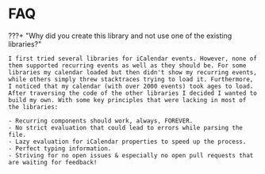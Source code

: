 # FAQ
???+ "Why did you create this library and not use one of the existing libraries?"

    I first tried several libraries for iCalendar events. However, none of them supported recurring events as well as they should be. For some libraries my calendar loaded but then didn't show my recurring events, while others simply threw stacktraces trying to load it. Furthermore, I noticed that my calendar (with over 2000 events) took ages to load.
    After traversing the code of the other libraries I decided I wanted to build my own. With some key principles that were lacking in most of the libraries:

    - Recurring components should work, always, FOREVER.
    - No strict evaluation that could lead to errors while parsing the file.
    - Lazy evaluation for iCalendar properties to speed up the process.
    - Perfect typing information.
    - Striving for no open issues & especially no open pull requests that are waiting for feedback!

